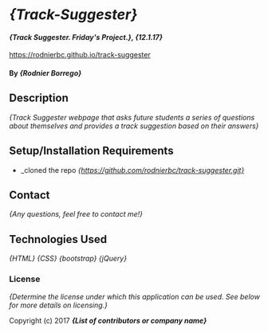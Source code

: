 # _{Track-Suggester}_

#### _{Track Suggester. Friday's Project.}, {12.1.17}_
https://rodnierbc.github.io/track-suggester
#### By _**{Rodnier Borrego}**_

## Description

_{Track Suggester webpage that asks future students a series of questions about themselves and provides a track suggestion based on their answers}_

## Setup/Installation Requirements

* _cloned the repo
_{https://github.com/rodnierbc/track-suggester.git}_

## Contact  

_{Any questions, feel free to contact me!}_

## Technologies Used

_{HTML}_
_{CSS}_
_{bootstrap}_
_{jQuery}_

### License

*{Determine the license under which this application can be used.  See below for more details on licensing.}*

Copyright (c) 2017 **_{List of contributors or company name}_**

